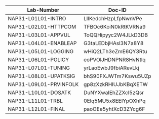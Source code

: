 Lab-Number            |Doc-ID
----------------------|--------------------
NAP31-L01L01-INTRO    |LlIKedchHzpLfpNwnVPe
NAP31-L02L01-HTTPCOM  |TFBOc6KoiN0kRtKVRNa9
NAP31-L03L01-APPVUL   |ToQQHipyyc2W4JLkD3DB
NAP31-L04L01-ENABLEAP |G3taLEDbjHAsl3N7a8Y8
NAP31-L05L01-LOGGING  |wHiQ2LTh3eZmE6QY3Rtu
NAP31-L06L01-POLICY   |eoPVOlJHDNPNR8HvNtlq
NAP31-L07L01-TUNING   |yrLaoEwbJ9fbiARevLkj
NAP31-L08L01-UPATKSIG |bhS90FXJWTm7Kswu5UZp
NAP31-L09L01-PRVINFOLK|gp8zXzkRHIUJbKBqXETW
NAP31-L10L01-DOSATK   |DuNYXwaIEhZZXcI5zQsr
NAP31-L11L01-TRBL     |0Elq5MU5x8EEIYpOXhPq
NAP31-L12L01-FINAL    |paoOEe5yhtXcD3ZYcg6F
